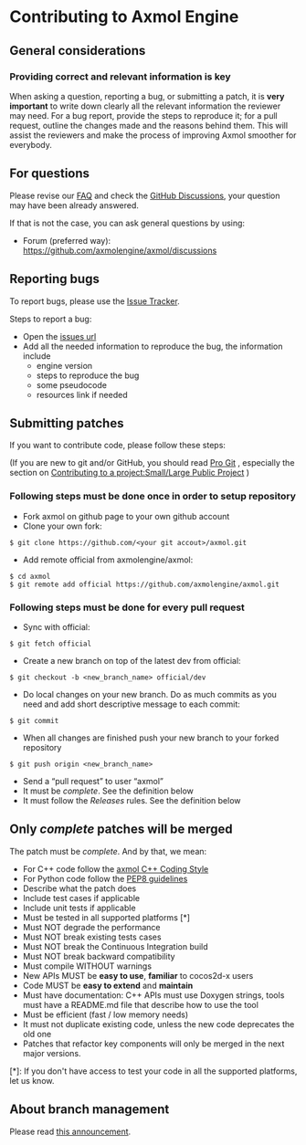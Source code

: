 # Contributing to Axmol Engine

## General considerations

### Providing correct and relevant information is key

When asking a question, reporting a bug, or submitting a patch, it is **very important** to write down clearly all the relevant information the reviewer may need. For a bug report, provide the steps to reproduce it; for a pull request, outline the changes made and the reasons behind them. This will assist the reviewers and make the process of improving Axmol smoother for everybody.

## For questions

Please revise our [FAQ](https://github.com/axmolengine/axmol/wiki/FAQ) and check the [GitHub Discussions](https://github.com/axmolengine/axmol/discussions), your question may have been already answered.

If that is not the case, you can ask general questions by using:

-   Forum (preferred way): https://github.com/axmolengine/axmol/discussions

## Reporting bugs

To report bugs, please use the [Issue Tracker](https://github.com/axmolengine/axmol/issues).

Steps to report a bug:
* Open the [issues url](https://github.com/axmolengine/axmol/issues/new)
* Add all the needed information to reproduce the bug, the information include
    * engine version
    * steps to reproduce the bug
    * some pseudocode
    * resources link if needed


## Submitting patches

If you want to contribute code, please follow these steps:

(If you are new to git and/or GitHub, you should read [Pro Git](http://progit.org/book/) , especially the section on [Contributing to a project:Small/Large Public Project](http://progit.org/book/ch5-2.html#public_small_project) )


### Following steps must be done once in order to setup repository

-   Fork axmol on github page to your own github account
-   Clone your own fork:
```
$ git clone https://github.com/<your git accout>/axmol.git
```
-   Add remote official from axmolengine/axmol:
```
$ cd axmol
$ git remote add official https://github.com/axmolengine/axmol.git
```

### Following steps must be done for every pull request

-   Sync with official:
```
$ git fetch official
```
-   Create a new branch on top of the latest dev from official:
```
$ git checkout -b <new_branch_name> official/dev
```
-   Do local changes on your new branch. Do as much commits as you need and add short descriptive message to each commit:
```
$ git commit
```
-   When all changes are finished push your new branch to your forked repository
```
$ git push origin <new_branch_name>
```
-   Send a “pull request” to user “axmol”
-   It must be _complete_. See the definition below
-   It must follow the _Releases_ rules. See the definition below

## Only _complete_ patches will be merged

The patch must be _complete_. And by that, we mean:

-   For C++ code follow the [axmol C++ Coding Style](docs/CODING_STYLE.md)
-   For Python code follow the [PEP8 guidelines](https://www.python.org/dev/peps/pep-0008)
-   Describe what the patch does
-   Include test cases if applicable
-   Include unit tests if applicable
-   Must be tested in all supported platforms [*]
-   Must NOT degrade the performance
-   Must NOT break existing tests cases
-   Must NOT break the Continuous Integration build
-   Must NOT break backward compatibility
-   Must compile WITHOUT warnings
-   New APIs MUST be **easy to use**, **familiar** to cocos2d-x users
-   Code MUST be **easy to extend** and **maintain**
-   Must have documentation: C++ APIs must use Doxygen strings, tools must have a README.md file that describe how to use the tool
-   Must be efficient (fast / low memory needs)
-   It must not duplicate existing code, unless the new code deprecates the old one
-   Patches that refactor key components will only be merged in the next major versions.

[*]: If you don't have access to test your code in all the supported platforms, let us know.

## About branch management

Please read [this announcement](https://github.com/axmolengine/axmol/discussions/1271).

